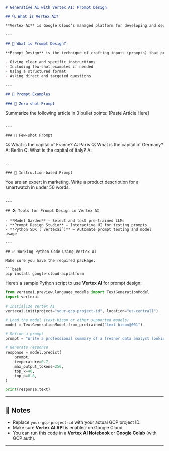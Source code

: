 

```markdown
# Generative AI with Vertex AI: Prompt Design

## 🔍 What is Vertex AI?

**Vertex AI** is Google Cloud’s managed platform for developing and deploying machine learning (ML) models. It supports a wide range of tools, including **generative AI models** like **PaLM 2**, **Gemini**, and **Codey** for tasks such as text generation, code generation, and more.

---

## 🧠 What is Prompt Design?

**Prompt Design** is the technique of crafting inputs (prompts) that produce high-quality outputs from large language models (LLMs). Effective prompt design involves:

- Giving clear and specific instructions
- Including few-shot examples if needed
- Using a structured format
- Asking direct and targeted questions

---

## 🧪 Prompt Examples

### 🔹 Zero-shot Prompt

```
Summarize the following article in 3 bullet points: [Paste Article Here]
```

---

### 🔹 Few-shot Prompt

```
Q: What is the capital of France?
A: Paris
Q: What is the capital of Germany?
A: Berlin
Q: What is the capital of Italy?
A:
```

---

### 🔹 Instruction-based Prompt

```
You are an expert in marketing. Write a product description for a smartwatch in under 50 words.
```

---

## 🛠️ Tools for Prompt Design in Vertex AI

- **Model Garden** – Select and test pre-trained LLMs
- **Prompt Design Studio** – Interactive UI for testing prompts
- **Python SDK (`vertexai`)** – Automate prompt testing and model usage

---

## ✅ Working Python Code Using Vertex AI

Make sure you have the required package:

```bash
pip install google-cloud-aiplatform
```

Here’s a sample Python script to use **Vertex AI** for prompt design:

```python
from vertexai.preview.language_models import TextGenerationModel
import vertexai

# Initialize Vertex AI
vertexai.init(project="your-gcp-project-id", location="us-central1")

# Load the model (text-bison or other supported models)
model = TextGenerationModel.from_pretrained("text-bison@001")

# Define a prompt
prompt = "Write a professional summary of a fresher data analyst looking for a job in Mumbai."

# Generate response
response = model.predict(
    prompt,
    temperature=0.7,
    max_output_tokens=256,
    top_k=40,
    top_p=0.8,
)

print(response.text)
```

---

## 🔐 Notes

- Replace `your-gcp-project-id` with your actual GCP project ID.
- Make sure **Vertex AI API** is enabled on Google Cloud.
- You can run this code in a **Vertex AI Notebook** or **Google Colab** (with GCP auth).

---

